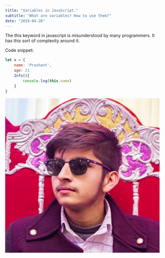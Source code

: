 ```yaml
---
title: "Variables in JavaScript."
subtitle: "What are variables? How to use them?"
date: "2019-04-26"
---
```


The this keyword in javascript is misunderstood by many programmers. It has this sort of complexity around it.

Code snippet:

```javascript
let x = {
	name: 'Prashant',
	age: 21
	Info(){
		console.log(this.name)
	}
}

```

![My Picture](myImage.jpg)

